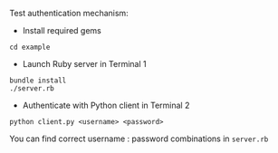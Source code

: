 Test authentication mechanism:

* Install required gems

```
cd example
```

* Launch Ruby server in Terminal 1

```
bundle install
./server.rb
```

* Authenticate with Python client in Terminal 2

```
python client.py <username> <password>
```

You can find correct username : password combinations in `server.rb`

